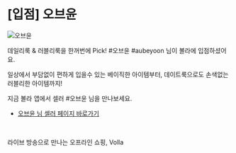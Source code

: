 # [입점] 오브윤

![오브윤](../../assets/marketing/dist/seller-aubeyoon.png)

데일리룩 & 러블리룩을 한꺼번에 Pick! #오브윤 #aubeyoon 님이 볼라에 입점하셨어요.

일상에서 부담없이 편하게 입을수 있는 베이직한 아이템부터, 데이트룩으로도 손색없는 러블리한 아이템까지!

지금 볼라 앱에서 셀러 #오브윤 님을 만나보세요.

- [오브윤 님 셀러 페이지 바로가기](volla://deeplink/seller/29)

<br>

라이브 방송으로 만나는 오프라인 쇼핑, Volla
